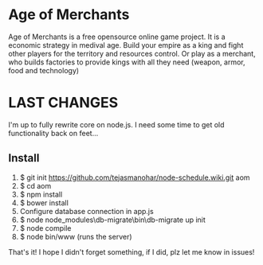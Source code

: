 # Age of Merchants
Age of Merchants is a free opensource online game project. It is a economic strategy in medival age. Build your empire as a king and fight other players for the territory and resources control. Or play as a merchant, who builds factories to provide kings with all they need (weapon, armor, food and technology)

# LAST CHANGES
I'm up to fully rewrite core on node.js. I need some time to get old functionality back on feet...

## Install
1. $ git init https://github.com/tejasmanohar/node-schedule.wiki.git aom
2. $ cd aom
3. $ npm install
4. $ bower install
5. Configure database connection in app.js
6. $ node node_modules\db-migrate\bin\db-migrate up init
7. $ node compile
8. $ node bin/www (runs the server)

That's it! I hope I didn't forget something, if I did, plz let me know in issues!
